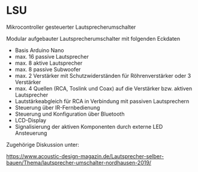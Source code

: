 # LSU
Mikrocontroller gesteuerter Lautsprecherumschalter

Modular aufgebauter Lautsprecherumschalter mit folgenden Eckdaten
- Basis Arduino Nano
- max. 16 passive Lautsprecher
- max. 8 aktive Lautsprecher
- max. 8 passive Subwoofer
- max. 2 Verstärker mit Schutzwiderständen für Röhrenverstärker oder 3 Verstärker
- max. 4 Quellen (RCA, Toslink und Coax) auf die Verstärker bzw. aktiven Lautsprecher
- Lautstärkeabgleich für RCA in Verbindung mit passiven Lautsprechern
- Steuerung über IR-Fernbedienung
- Steuerung und Konfiguration über Bluetooth
- LCD-Display
- Signalisierung der aktiven Komponenten durch externe LED Ansteuerung

Zugehörige Diskussion unter:

https://www.acoustic-design-magazin.de/Lautsprecher-selber-bauen/Thema/lautsprecher-umschalter-nordhausen-2019/
